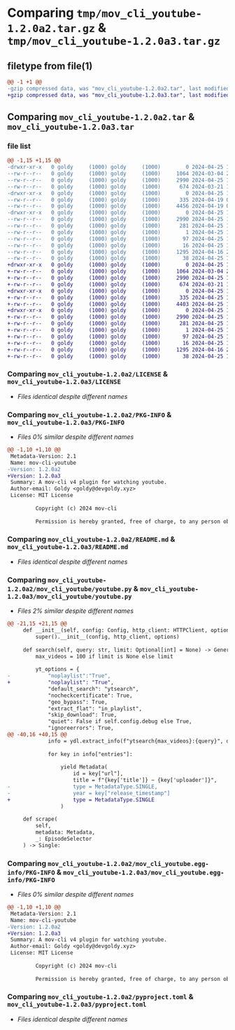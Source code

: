 # Comparing `tmp/mov_cli_youtube-1.2.0a2.tar.gz` & `tmp/mov_cli_youtube-1.2.0a3.tar.gz`

## filetype from file(1)

```diff
@@ -1 +1 @@
-gzip compressed data, was "mov_cli_youtube-1.2.0a2.tar", last modified: Thu Apr 25 16:24:06 2024, max compression
+gzip compressed data, was "mov_cli_youtube-1.2.0a3.tar", last modified: Thu Apr 25 18:01:44 2024, max compression
```

## Comparing `mov_cli_youtube-1.2.0a2.tar` & `mov_cli_youtube-1.2.0a3.tar`

### file list

```diff
@@ -1,15 +1,15 @@
-drwxr-xr-x   0 goldy     (1000) goldy     (1000)        0 2024-04-25 16:24:06.211728 mov_cli_youtube-1.2.0a2/
--rw-r--r--   0 goldy     (1000) goldy     (1000)     1064 2024-03-04 22:22:29.000000 mov_cli_youtube-1.2.0a2/LICENSE
--rw-r--r--   0 goldy     (1000) goldy     (1000)     2990 2024-04-25 16:24:06.211728 mov_cli_youtube-1.2.0a2/PKG-INFO
--rw-r--r--   0 goldy     (1000) goldy     (1000)      674 2024-03-21 15:27:20.000000 mov_cli_youtube-1.2.0a2/README.md
-drwxr-xr-x   0 goldy     (1000) goldy     (1000)        0 2024-04-25 16:24:06.211728 mov_cli_youtube-1.2.0a2/mov_cli_youtube/
--rw-r--r--   0 goldy     (1000) goldy     (1000)      335 2024-04-19 01:30:50.000000 mov_cli_youtube-1.2.0a2/mov_cli_youtube/__init__.py
--rw-r--r--   0 goldy     (1000) goldy     (1000)     4456 2024-04-19 00:58:14.000000 mov_cli_youtube-1.2.0a2/mov_cli_youtube/youtube.py
-drwxr-xr-x   0 goldy     (1000) goldy     (1000)        0 2024-04-25 16:24:06.211728 mov_cli_youtube-1.2.0a2/mov_cli_youtube.egg-info/
--rw-r--r--   0 goldy     (1000) goldy     (1000)     2990 2024-04-25 16:24:06.000000 mov_cli_youtube-1.2.0a2/mov_cli_youtube.egg-info/PKG-INFO
--rw-r--r--   0 goldy     (1000) goldy     (1000)      281 2024-04-25 16:24:06.000000 mov_cli_youtube-1.2.0a2/mov_cli_youtube.egg-info/SOURCES.txt
--rw-r--r--   0 goldy     (1000) goldy     (1000)        1 2024-04-25 16:24:06.000000 mov_cli_youtube-1.2.0a2/mov_cli_youtube.egg-info/dependency_links.txt
--rw-r--r--   0 goldy     (1000) goldy     (1000)       97 2024-04-25 16:24:06.000000 mov_cli_youtube-1.2.0a2/mov_cli_youtube.egg-info/requires.txt
--rw-r--r--   0 goldy     (1000) goldy     (1000)       16 2024-04-25 16:24:06.000000 mov_cli_youtube-1.2.0a2/mov_cli_youtube.egg-info/top_level.txt
--rw-r--r--   0 goldy     (1000) goldy     (1000)     1295 2024-04-16 20:20:33.000000 mov_cli_youtube-1.2.0a2/pyproject.toml
--rw-r--r--   0 goldy     (1000) goldy     (1000)       38 2024-04-25 16:24:06.211728 mov_cli_youtube-1.2.0a2/setup.cfg
+drwxr-xr-x   0 goldy     (1000) goldy     (1000)        0 2024-04-25 18:01:44.839696 mov_cli_youtube-1.2.0a3/
+-rw-r--r--   0 goldy     (1000) goldy     (1000)     1064 2024-03-04 22:22:29.000000 mov_cli_youtube-1.2.0a3/LICENSE
+-rw-r--r--   0 goldy     (1000) goldy     (1000)     2990 2024-04-25 18:01:44.839696 mov_cli_youtube-1.2.0a3/PKG-INFO
+-rw-r--r--   0 goldy     (1000) goldy     (1000)      674 2024-03-21 15:27:20.000000 mov_cli_youtube-1.2.0a3/README.md
+drwxr-xr-x   0 goldy     (1000) goldy     (1000)        0 2024-04-25 18:01:44.839696 mov_cli_youtube-1.2.0a3/mov_cli_youtube/
+-rw-r--r--   0 goldy     (1000) goldy     (1000)      335 2024-04-25 18:01:37.000000 mov_cli_youtube-1.2.0a3/mov_cli_youtube/__init__.py
+-rw-r--r--   0 goldy     (1000) goldy     (1000)     4403 2024-04-25 18:01:37.000000 mov_cli_youtube-1.2.0a3/mov_cli_youtube/youtube.py
+drwxr-xr-x   0 goldy     (1000) goldy     (1000)        0 2024-04-25 18:01:44.839696 mov_cli_youtube-1.2.0a3/mov_cli_youtube.egg-info/
+-rw-r--r--   0 goldy     (1000) goldy     (1000)     2990 2024-04-25 18:01:44.000000 mov_cli_youtube-1.2.0a3/mov_cli_youtube.egg-info/PKG-INFO
+-rw-r--r--   0 goldy     (1000) goldy     (1000)      281 2024-04-25 18:01:44.000000 mov_cli_youtube-1.2.0a3/mov_cli_youtube.egg-info/SOURCES.txt
+-rw-r--r--   0 goldy     (1000) goldy     (1000)        1 2024-04-25 18:01:44.000000 mov_cli_youtube-1.2.0a3/mov_cli_youtube.egg-info/dependency_links.txt
+-rw-r--r--   0 goldy     (1000) goldy     (1000)       97 2024-04-25 18:01:44.000000 mov_cli_youtube-1.2.0a3/mov_cli_youtube.egg-info/requires.txt
+-rw-r--r--   0 goldy     (1000) goldy     (1000)       16 2024-04-25 18:01:44.000000 mov_cli_youtube-1.2.0a3/mov_cli_youtube.egg-info/top_level.txt
+-rw-r--r--   0 goldy     (1000) goldy     (1000)     1295 2024-04-16 20:20:33.000000 mov_cli_youtube-1.2.0a3/pyproject.toml
+-rw-r--r--   0 goldy     (1000) goldy     (1000)       38 2024-04-25 18:01:44.839696 mov_cli_youtube-1.2.0a3/setup.cfg
```

### Comparing `mov_cli_youtube-1.2.0a2/LICENSE` & `mov_cli_youtube-1.2.0a3/LICENSE`

 * *Files identical despite different names*

### Comparing `mov_cli_youtube-1.2.0a2/PKG-INFO` & `mov_cli_youtube-1.2.0a3/PKG-INFO`

 * *Files 0% similar despite different names*

```diff
@@ -1,10 +1,10 @@
 Metadata-Version: 2.1
 Name: mov-cli-youtube
-Version: 1.2.0a2
+Version: 1.2.0a3
 Summary: A mov-cli v4 plugin for watching youtube.
 Author-email: Goldy <goldy@devgoldy.xyz>
 License: MIT License
         
         Copyright (c) 2024 mov-cli
         
         Permission is hereby granted, free of charge, to any person obtaining a copy
```

### Comparing `mov_cli_youtube-1.2.0a2/README.md` & `mov_cli_youtube-1.2.0a3/README.md`

 * *Files identical despite different names*

### Comparing `mov_cli_youtube-1.2.0a2/mov_cli_youtube/youtube.py` & `mov_cli_youtube-1.2.0a3/mov_cli_youtube/youtube.py`

 * *Files 2% similar despite different names*

```diff
@@ -21,15 +21,15 @@
     def __init__(self, config: Config, http_client: HTTPClient, options: Optional[ScraperOptionsT] = None) -> None:
         super().__init__(config, http_client, options)
 
     def search(self, query: str, limit: Optional[int] = None) -> Generator[Metadata, Any, None]:
         max_videos = 100 if limit is None else limit
 
         yt_options = {
-            "noplaylist":"True", 
+            "noplaylist": "True", 
             "default_search": "ytsearch", 
             "nocheckcertificate": True, 
             "geo_bypass": True, 
             "extract_flat": "in_playlist", 
             "skip_download": True, 
             "quiet": False if self.config.debug else True, 
             "ignoreerrors": True, 
@@ -40,16 +40,15 @@
             info = ydl.extract_info(f"ytsearch{max_videos}:{query}", download = False)
 
             for key in info["entries"]:
 
                 yield Metadata(
                     id = key["url"], 
                     title = f"{key['title']} ~ {key['uploader']}", 
-                    type = MetadataType.SINGLE, 
-                    year = key["release_timestamp"]
+                    type = MetadataType.SINGLE
                 )
 
     def scrape(
         self, 
         metadata: Metadata, 
         _: EpisodeSelector
     ) -> Single:
```

### Comparing `mov_cli_youtube-1.2.0a2/mov_cli_youtube.egg-info/PKG-INFO` & `mov_cli_youtube-1.2.0a3/mov_cli_youtube.egg-info/PKG-INFO`

 * *Files 0% similar despite different names*

```diff
@@ -1,10 +1,10 @@
 Metadata-Version: 2.1
 Name: mov-cli-youtube
-Version: 1.2.0a2
+Version: 1.2.0a3
 Summary: A mov-cli v4 plugin for watching youtube.
 Author-email: Goldy <goldy@devgoldy.xyz>
 License: MIT License
         
         Copyright (c) 2024 mov-cli
         
         Permission is hereby granted, free of charge, to any person obtaining a copy
```

### Comparing `mov_cli_youtube-1.2.0a2/pyproject.toml` & `mov_cli_youtube-1.2.0a3/pyproject.toml`

 * *Files identical despite different names*

